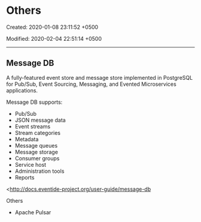 # Others

Created: 2020-01-08 23:11:52 +0500

Modified: 2020-02-04 22:51:14 +0500

---

## Message DB

A fully-featured event store and message store implemented in PostgreSQL for Pub/Sub, Event Sourcing, Messaging, and Evented Microservices applications.

Message DB supports:
-   Pub/Sub
-   JSON message data
-   Event streams
-   Stream categories
-   Metadata
-   Message queues
-   Message storage
-   Consumer groups
-   Service host
-   Administration tools
-   Reports

<http://docs.eventide-project.org/user-guide/message-db

Others
-   Apache Pulsar
